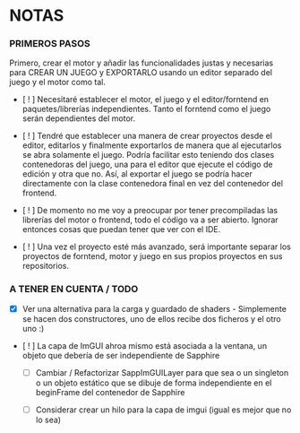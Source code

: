 # NOTAS

### PRIMEROS PASOS

Primero, crear el motor y añadir las funcionalidades justas y necesarias para CREAR UN JUEGO y EXPORTARLO usando
un editor separado del juego y el motor como tal.

- [ ! ] Necesitaré establecer el motor, el juego y el editor/forntend en paquetes/librerías independientes. Tanto
        el forntend como el juego serán dependientes del motor.

- [ ! ] Tendré que establecer una manera de crear proyectos desde el editor, editarlos y finalmente exportarlos de
manera que al ejecutarlos se abra solamente el juego. Podría facilitar esto teniendo dos clases contenedoras del
juego, una para el editor que ejecute el código de edición y otra que no. Así, al exportar el juego se podría
hacer directamente con la clase contenedora final en vez del contenedor del frontend.

- [ ! ] De momento no me voy a preocupar por tener precompiladas las librerías del motor o frontend, todo el
código va a ser abierto. Ignorar entonces cosas que puedan tener que ver con el IDE.

- [ ! ] Una vez el proyecto esté más avanzado, será importante separar los proyectos de forntend, motor y
 juego en sus propios proyectos en sus repositorios.

### A TENER EN CUENTA / TODO

- [x] Ver una alternativa para la carga y guardado de shaders
        - Simplemente se hacen dos constructores, uno de ellos recibe dos ficheros y el otro uno :)
      
- [ ! ] La capa de ImGUI ahroa mismo está asociada a la ventana, un objeto que debería de ser independiente de Sapphire
  - [ ] Cambiar / Refactorizar SappImGUILayer para que sea o un singleton o un objeto estático que se dibuje de forma
        independiente en el beginFrame del contenedor de Sapphire
  - [ ] Considerar crear un hilo para la capa de imgui (igual es mejor que no lo sea)


